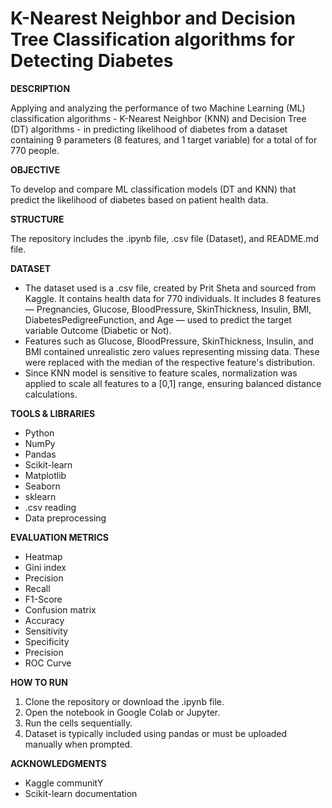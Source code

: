 # K-Nearest Neighbor and Decision Tree Classification algorithms for Detecting Diabetes

**DESCRIPTION**

Applying and analyzing the performance of two Machine Learning (ML) classification algorithms - K-Nearest Neighbor (KNN) and Decision Tree (DT) algorithms - in predicting likelihood of diabetes from a dataset containing 9 parameters (8 features, and 1 target variable) for a total of for 770 people. 

**OBJECTIVE**

To develop and compare ML classification models (DT and KNN) that predict the likelihood of diabetes based on patient health data.

**STRUCTURE**

The repository includes the .ipynb file, .csv file (Dataset), and README.md file.

**DATASET**

- The dataset used is a .csv file, created by Prit Sheta and sourced from Kaggle. It contains health data for 770 individuals. It includes 8 features — Pregnancies, Glucose, BloodPressure, SkinThickness, Insulin, BMI, DiabetesPedigreeFunction, and Age — used to predict    the target variable Outcome (Diabetic or Not).
- Features such as Glucose, BloodPressure, SkinThickness, Insulin, and BMI contained unrealistic zero values representing missing data. These were replaced with the median of the respective feature's distribution.
- Since KNN model is sensitive to feature scales, normalization was applied to scale all features to a [0,1] range, ensuring balanced distance calculations.

**TOOLS & LIBRARIES**

- Python
- NumPy
- Pandas
- Scikit-learn
- Matplotlib
- Seaborn
- sklearn
- .csv reading
- Data preprocessing

**EVALUATION METRICS**

- Heatmap
- Gini index
- Precision
- Recall
- F1-Score
- Confusion matrix
- Accuracy
- Sensitivity
- Specificity
- Precision
- ROC Curve

**HOW TO RUN**

1. Clone the repository or download the .ipynb file.
2. Open the notebook in Google Colab or Jupyter.
3. Run the cells sequentially.
4. Dataset is typically included using pandas or must be uploaded manually when prompted.

**ACKNOWLEDGMENTS**

- Kaggle communitY
- Scikit-learn documentation
